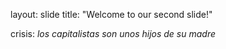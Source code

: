 layout: slide
title: "Welcome to our second slide!"


crisis: *los capitalistas son unos hijos de su madre*

